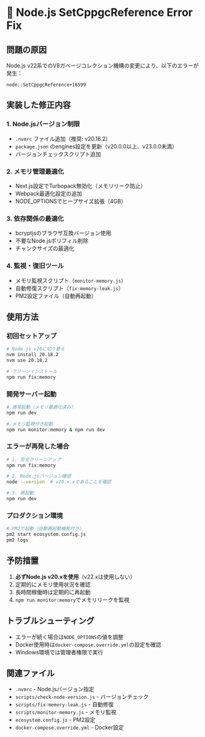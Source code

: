 # 🔧 Node.js SetCppgcReference Error Fix

## 問題の原因
Node.js v22系でのV8ガベージコレクション機構の変更により、以下のエラーが発生：
```
node::SetCppgcReference+16599
```

## 実装した修正内容

### 1. Node.jsバージョン制限
- `.nvmrc` ファイル追加（推奨: v20.18.2）
- `package.json` のengines設定を更新（v20.0.0以上、v23.0.0未満）
- バージョンチェックスクリプト追加

### 2. メモリ管理最適化
- Next.js設定でTurbopack無効化（メモリリーク防止）
- Webpack最適化設定の追加
- NODE_OPTIONSでヒープサイズ拡張（4GB）

### 3. 依存関係の最適化
- bcryptjsのブラウザ互換バージョン使用
- 不要なNode.jsポリフィル削除
- チャンクサイズの最適化

### 4. 監視・復旧ツール
- メモリ監視スクリプト（`monitor-memory.js`）
- 自動修復スクリプト（`fix-memory-leak.js`）
- PM2設定ファイル（自動再起動）

## 使用方法

### 初回セットアップ
```bash
# Node.js v20に切り替え
nvm install 20.18.2
nvm use 20.18.2

# クリーンインストール
npm run fix:memory
```

### 開発サーバー起動
```bash
# 通常起動（メモリ最適化済み）
npm run dev

# メモリ監視付き起動
npm run monitor:memory & npm run dev
```

### エラーが再発した場合
```bash
# 1. 完全クリーンアップ
npm run fix:memory

# 2. Node.jsバージョン確認
node --version  # v20.x.xであることを確認

# 3. 再起動
npm run dev
```

### プロダクション環境
```bash
# PM2で起動（自動再起動機能付き）
pm2 start ecosystem.config.js
pm2 logs
```

## 予防措置
1. **必ずNode.js v20.xを使用**（v22.xは使用しない）
2. 定期的にメモリ使用状況を確認
3. 長時間稼働時は定期的に再起動
4. `npm run monitor:memory`でメモリリークを監視

## トラブルシューティング
- エラーが続く場合は`NODE_OPTIONS`の値を調整
- Docker使用時は`docker-compose.override.yml`の設定を確認
- Windows環境では管理者権限で実行

## 関連ファイル
- `.nvmrc` - Node.jsバージョン指定
- `scripts/check-node-version.js` - バージョンチェック
- `scripts/fix-memory-leak.js` - 自動修復
- `scripts/monitor-memory.js` - メモリ監視
- `ecosystem.config.js` - PM2設定
- `docker-compose.override.yml` - Docker設定